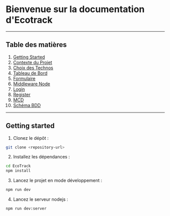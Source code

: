 # Bienvenue sur la documentation d'Ecotrack
---

## Table des matières
1. [Getting Started](#getting-started)
2. [Contexte du Projet](/documentation/Ecotrack.md)
3. [Choix des Technos](/documentation/Technos.md)
4. [Tableau de Bord](/documentation/Dashboard.md)
5. [Formulaire](/documentation/Form.md)
6. [Middleware Node](/documentation/Middleware.md)
7. [Login](/documentation/Login.md)
8. [Register](/documentation/Register.md)
9. [MCD](/documentation/Mcd.md)
11. [Schéma BDD](/documentation/Schemabdd.md)


---


## Getting started

1. Clonez le dépôt :

```bash
git clone <repository-url>
```

2. Installez les dépendances :

```bash
cd EcoTrack
npm install
```

3. Lancez le projet en mode développement :

```bash
npm run dev
```

4. Lancez le serveur nodejs :

```bash
npm run dev:server
```


